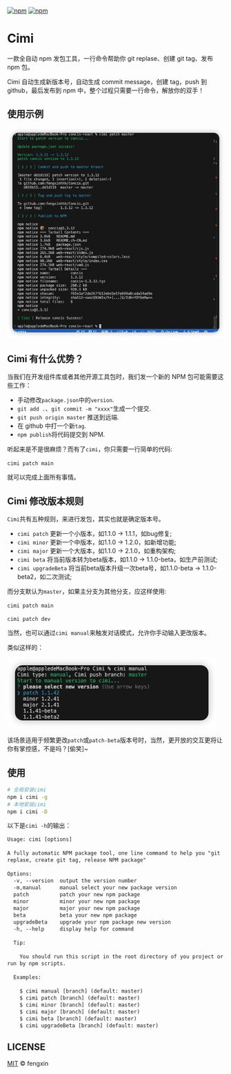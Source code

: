 [![npm](https://img.shields.io/npm/v/cimi.svg)](https://www.npmjs.com/package/cimi)
[![npm](https://img.shields.io/npm/l/cimi.svg)](https://www.npmjs.com/package/cimi)

# Cimi

一款全自动 npm 发包工具，一行命令帮助你 git replase、创建 git tag、发布 npm 包。

Cimi 自动生成新版本号，自动生成 commit message，创建 tag，push 到 github，最后发布到 npm 中，整个过程只需要一行命令，解放你的双手！

## 使用示例

![Screenshot](./.github/demo.jpg)

## Cimi 有什么优势？

当我们在开发组件库或者其他开源工具包时，我们发一个新的 NPM 包可能需要这些工作：

- 手动修改`package.json`中的`version`.
- `git add .`、`git commit -m "xxxx"`生成一个提交.
- `git push origin master` 推送到远端.
- 在 github 中打一个新`tag`.
- `npm publish`将代码提交到 NPM.

听起来是不是很麻烦？而有了`cimi`，你只需要一行简单的代码:

`cimi patch main`

就可以完成上面所有事情。

## Cimi 修改版本规则

`Cimi`共有五种规则，来进行发包，其实也就是确定版本号。

* `cimi patch` 更新一个小版本，如1.1.0 -> 1.1.1，如bug修复;
* `cimi minor` 更新一个中版本，如1.1.0 -> 1.2.0，如新增功能;
* `cimi major` 更新一个大版本，如1.1.0 -> 2.1.0，如重构架构;
* `cimi beta` 将当前版本转为beta版本，如1.1.0 -> 1.1.0-beta，如生产前测试;
* `cimi upgradeBeta` 将当前beta版本升级一次beta号，如1.1.0-beta -> 1.1.0-beta2，如二次测试;
<!-- * `cimi patchBeta` 更新一个小的测试版本，如1.1.0 -> 1.1.1-beta，如bug修复;
* `cimi minor` 更新一个中的测试版本，如1.1.0 -> 1.2.0-beta，如新增功能;
* `cimi major` 更新一个大的测试版本版本，如1.1.0 -> 2.1.0-beta，如重构架构; -->

而分支默认为`master`，如果主分支为其他分支，应这样使用:

`cimi patch main`

`cimi patch dev`

当然，也可以通过`cimi manual`来触发对话模式，允许你手动输入更改版本。

类似这样的：

![manual select](./.github/manual-demo.jpg)

该场景适用于频繁更改`patch`或`patch-beta`版本号时，当然，更开放的交互更将让你有掌控感，不是吗？[偷笑]~

## 使用

```bash
# 全局安装cimi
npm i cimi -g
# 本地安装cimi
npm i cimi -D
```

以下是`cimi -h`的输出：

```
Usage: cimi [options]

A fully automatic NPM package tool, one line command to help you "git replase, create git tag, release NPM package"

Options:
  -v, --version  output the version number
  -m,manual      manual select your new package version
  patch          patch your new npm package
  minor          minor your new npm package
  major          major your new npm package
  beta           beta your new npm package
  upgradeBeta    upgrade your npm package new version
  -h, --help     display help for command

  Tip:

    You should run this script in the root directory of you project or run by npm scripts.

  Examples:

    $ cimi manual [branch] (default: master)
    $ cimi patch [branch] (default: master)
    $ cimi minor [branch] (default: master)
    $ cimi major [branch] (default: master)
    $ cimi beta [branch] (default: master)
    $ cimi upgradeBeta [branch] (default: master)

```

## LICENSE

[MIT](./LICENSE) © fengxin
